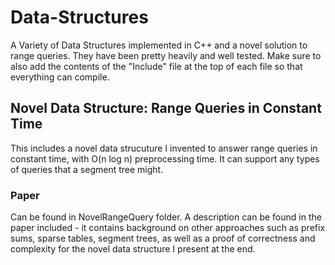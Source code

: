 # Data-Structures
A Variety of Data Structures implemented in C++ and a novel solution to range queries. They have been pretty heavily and well tested.
Make sure to also add the contents of the "Include" file at the top of each file so that everything can compile.

## Novel Data Structure: Range Queries in Constant Time
 
This includes a novel data strucuture I invented to answer range queries in constant time, with O(n log n) preprocessing time. It can support any types of queries that a segment tree might.

### Paper
Can be found in NovelRangeQuery folder. A description can be found in the paper included - it contains background on other approaches such as prefix sums, sparse tables, segment trees, as well as a proof of correctness and complexity for the novel data structure I present at the end.
